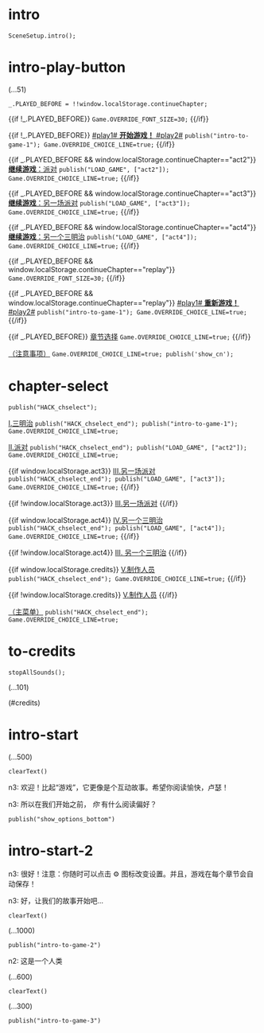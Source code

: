 # intro

`SceneSetup.intro();`

# intro-play-button

(...51)

```
_.PLAYED_BEFORE = !!window.localStorage.continueChapter;
```

{{if !_.PLAYED_BEFORE}}
`Game.OVERRIDE_FONT_SIZE=30;`
{{/if}}

{{if !_.PLAYED_BEFORE}}
[#play1# **开始游戏！** #play2#](#intro-start) `publish("intro-to-game-1"); Game.OVERRIDE_CHOICE_LINE=true;`
{{/if}}

{{if _.PLAYED_BEFORE && window.localStorage.continueChapter=="act2"}}
[**继续游戏**：派对](#act2) `publish("LOAD_GAME", ["act2"]); Game.OVERRIDE_CHOICE_LINE=true;`
{{/if}}

{{if _.PLAYED_BEFORE && window.localStorage.continueChapter=="act3"}}
[**继续游戏**：另一场派对](#act3) `publish("LOAD_GAME", ["act3"]); Game.OVERRIDE_CHOICE_LINE=true;`
{{/if}}

{{if _.PLAYED_BEFORE && window.localStorage.continueChapter=="act4"}}
[**继续游戏**：另一个三明治](#act4) `publish("LOAD_GAME", ["act4"]); Game.OVERRIDE_CHOICE_LINE=true;`
{{/if}}

{{if _.PLAYED_BEFORE && window.localStorage.continueChapter=="replay"}}
`Game.OVERRIDE_FONT_SIZE=30;`
{{/if}}

{{if _.PLAYED_BEFORE && window.localStorage.continueChapter=="replay"}}
[#play1# **重新游戏！** #play2#](#intro-start) `publish("intro-to-game-1"); Game.OVERRIDE_CHOICE_LINE=true;`
{{/if}}

{{if _.PLAYED_BEFORE}}
[章节选择](#chapter-select) `Game.OVERRIDE_CHOICE_LINE=true;`
{{/if}}

[（注意事项）](#intro-play-button) `Game.OVERRIDE_CHOICE_LINE=true; publish('show_cn');`

# chapter-select

`publish("HACK_chselect");`

[I.三明治](#intro-start) `publish("HACK_chselect_end"); publish("intro-to-game-1"); Game.OVERRIDE_CHOICE_LINE=true;`

[II.派对](#act2) `publish("HACK_chselect_end"); publish("LOAD_GAME", ["act2"]); Game.OVERRIDE_CHOICE_LINE=true;`

{{if window.localStorage.act3}}
[III.另一场派对](#act3) `publish("HACK_chselect_end"); publish("LOAD_GAME", ["act3"]); Game.OVERRIDE_CHOICE_LINE=true;`
{{/if}}

{{if !window.localStorage.act3}}
[III.另一场派对]()
{{/if}}

{{if window.localStorage.act4}}
[IV.另一个三明治](#act4) `publish("HACK_chselect_end"); publish("LOAD_GAME", ["act4"]); Game.OVERRIDE_CHOICE_LINE=true;`
{{/if}}

{{if !window.localStorage.act4}}
[III. 另一个三明治]()
{{/if}}

{{if window.localStorage.credits}}
[V.制作人员](#to-credits) `publish("HACK_chselect_end"); Game.OVERRIDE_CHOICE_LINE=true;`
{{/if}}

{{if !window.localStorage.credits}}
[V.制作人员]()
{{/if}}

[（主菜单）](#intro-play-button) `publish("HACK_chselect_end"); Game.OVERRIDE_CHOICE_LINE=true;`

# to-credits

`stopAllSounds();`

(...101)

(#credits)

# intro-start

(...500)

`clearText()`

n3: 欢迎！比起“游戏”，它更像是个互动故事。希望你阅读愉快，卢瑟！

n3: 所以在我们开始之前， *你* 有什么阅读偏好？

`publish("show_options_bottom")`

# intro-start-2

n3: 很好！注意：你随时可以点击 ⚙ 图标改变设置。并且，游戏在每个章节会自动保存！

n3: 好，让我们的故事开始吧...

`clearText()`

(...1000)

`publish("intro-to-game-2")`

n2: 这是一个人类

(...600)

`clearText()`

(...300)

`publish("intro-to-game-3")`
